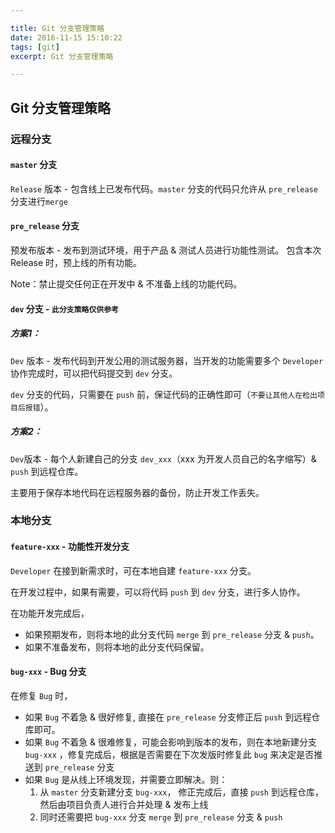 ```yaml
---

title: Git 分支管理策略
date: 2016-11-15 15:10:22
tags: [git]
excerpt: Git 分支管理策略

---
```


## Git 分支管理策略

### 远程分支

#### `master` 分支
`Release` 版本 - 包含线上已发布代码。`master` 分支的代码只允许从 `pre_release`分支进行`merge`

#### `pre_release` 分支
预发布版本 - 发布到测试环境，用于产品 & 测试人员进行功能性测试。 
包含本次 Release 时，预上线的所有功能。

Note：禁止提交任何正在开发中 & 不准备上线的功能代码。

#### `dev` 分支 - `此分支策略仅供参考`

##### 方案1：

`Dev` 版本 - 发布代码到开发公用的测试服务器，当开发的功能需要多个 `Developer` 协作完成时，可以把代码提交到 `dev` 分支。

`dev` 分支的代码，只需要在 `push` 前，保证代码的正确性即可（`不要让其他人在检出项目后报错`）。

##### 方案2：

`Dev`版本 - 每个人新建自己的分支 `dev_xxx`（xxx 为开发人员自己的名字缩写）& `push` 到远程仓库。

主要用于保存本地代码在远程服务器的备份，防止开发工作丢失。

### 本地分支

#### `feature-xxx` - 功能性开发分支

`Developer` 在接到新需求时，可在本地自建 `feature-xxx` 分支。

在开发过程中，如果有需要，可以将代码 `push` 到  `dev` 分支，进行多人协作。

在功能开发完成后，
- 如果预期发布，则将本地的此分支代码 `merge` 到 `pre_release` 分支 & `push`。
- 如果不准备发布，则将本地的此分支代码保留。

#### `bug-xxx` - Bug 分支

在修复 `Bug` 时，
- 如果 `Bug` 不着急 & 很好修复, 直接在 `pre_release` 分支修正后 `push` 到远程仓库即可。
- 如果 `Bug` 不着急 & 很难修复，可能会影响到版本的发布，则在本地新建分支 `bug-xxx` ，修复完成后，根据是否需要在下次发版时修复此 `bug` 来决定是否推送到 `pre_release` 分支
- 如果 `Bug` 是从线上环境发现，并需要立即解决。则：
  1. 从 `master` 分支新建分支 `bug-xxx`， 修正完成后，直接 `push` 到远程仓库，然后由项目负责人进行合并处理 & 发布上线
  2. 同时还需要把 `bug-xxx` 分支 `merge` 到 `pre_release` 分支 & `push`

